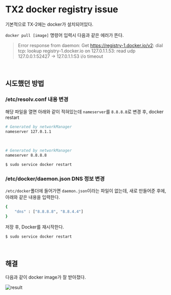 # TX2 docker registry issue 

기본적으로 TX-2에는 docker가 설치되어있다.



`docker pull [image]` 명령어 입력시 다음과 같은 에러가 뜬다.

> Error response from daemon: Get https://registry-1.docker.io/v2: dial tcp: lookup registry-1.docker.io on 127.0.1.1.53: read udp 127.0.0.1:52427 -> 127.0.1.1:53 i/o timeout

​    



## 시도했던 방법



### /etc/resolv.conf 내용 변경

해당 파일을 열면 아래와 같이 적혀있는데 `nameserver`를 `8.8.8.8`로 변경 후, docker restart

```bash
# Generated by networkManager
nameserver 127.0.1.1
```

​    

```bash
# Generated by networkManager
nameserver 8.8.8.8
```



```bash
$ sudo service docker restart
```



### /etc/docker/daemon.json DNS 정보 변경



`/etc/docker`폴더에 들어가면 `daemon.json`이라는 파일이 없는데, 새로 만들어준 후에, 아래와 같은 내용을 입력한다.

```bash
{
    "dns" : ["8.8.8.8", "8.8.4.4"]
}
```



저장 후, Docker를 재시작한다.

```bash
$ sudo service docker restart
```



​    

## 해결

다음과 같이 docker image가 잘 받아졌다.



![result](https://user-images.githubusercontent.com/13328380/51729213-1467e280-20b6-11e9-81fb-bc08d309beb2.png)